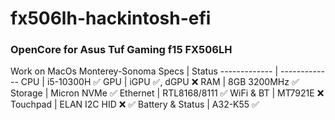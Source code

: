 # fx506lh-hackintosh-efi
### OpenCore for Asus Tuf Gaming f15 FX506LH
Work on MacOs Monterey-Sonoma
Specs  | Status
------------- | -------------
CPU  | i5-10300H :white_check_mark:
GPU  | iGPU :white_check_mark:, dGPU :x:
RAM  | 8GB 3200MHz :white_check_mark: 
Storage  | Micron NVMe :white_check_mark:
Ethernet  | RTL8168/8111 :white_check_mark:
WiFi & BT  | MT7921E :x:
Touchpad  | ELAN I2C HID :x: :white_check_mark:
Battery & Status | A32-K55 :white_check_mark:
